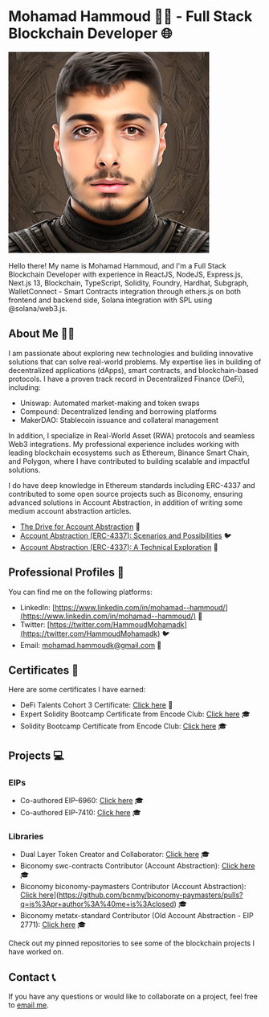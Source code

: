 # Mohamad Hammoud 👨‍💻 - Full Stack Blockchain Developer 🌐

<img src="./image.JPG" alt="Mohamad Hammoud" width="400"/>

Hello there! My name is Mohamad Hammoud, and I'm a Full Stack Blockchain Developer with experience in ReactJS, NodeJS, Express.js, Next.js 13, Blockchain, TypeScript, Solidity, Foundry, Hardhat, Subgraph, WalletConnect - Smart Contracts integration through ethers.js on both frontend and backend side, Solana integration with SPL using @solana/web3.js.

## About Me 🙋‍♂️

I am passionate about exploring new technologies and building innovative solutions that can solve real-world problems. My expertise lies in building of decentralized applications (dApps), smart contracts, and blockchain-based protocols. I have a proven track record in Decentralized Finance (DeFi), including:

- Uniswap: Automated market-making and token swaps
- Compound: Decentralized lending and borrowing platforms
- MakerDAO: Stablecoin issuance and collateral management
  
In addition, I specialize in Real-World Asset (RWA) protocols and seamless Web3 integrations. My professional experience includes working with leading blockchain ecosystems such as Ethereum, Binance Smart Chain, and Polygon, where I have contributed to building scalable and impactful solutions.

I do have deep knowledge in Ethereum standards including ERC-4337 and contributed to some open source projects such as Biconomy, ensuring advanced solutions in Account Abstraction, in addition of writing some medium account abstraction articles.
- [The Drive for Account Abstraction](https://medium.com/@mohamad.hammoudk/the-drive-for-account-abstraction-c44058cbdce0) 👔
- [Account Abstraction (ERC-4337): Scenarios and Possibilities](https://medium.com/@mohamad.hammoudk/account-abstraction-erc-4337-scenarios-and-possibilities-ff8e6dfd9b56) 🐦
- [Account Abstraction (ERC-4337): A Technical Exploration](https://medium.com/solichain/account-abstraction-erc-4337-a-technical-exploration-34d4c9f3f0ab) 📧

## Professional Profiles 🔗

You can find me on the following platforms:

- LinkedIn: [https://www.linkedin.com/in/mohamad--hammoud/](https://www.linkedin.com/in/mohamad--hammoud/) 👔
- Twitter: [https://twitter.com/HammoudMohamadk](https://twitter.com/HammoudMohamadk) 🐦
- Email: [mohamad.hammoudk@gmail.com](mailto:mohamad.hammoudk@gmail.com) 📧

## Certificates 📜

Here are some certificates I have earned:

- DeFi Talents Cohort 3 Certificate: [Click here](https://web3-talents.io/hubfs/DeFi%20Talents%20Cohort%203%20Certificates/Certificate-Mohamad%20Hammoud-DeFi%20Talents-Cohort%203.pdf) 📜
- Expert Solidity Bootcamp Certificate from Encode Club: [Click here](https://dl.openseauserdata.com/cache/originImage/files/3c0a6233ff310441d86eea7d514f62e4.jpg) 🎓
- Solidity Bootcamp Certificate from Encode Club: [Click here](https://dl.openseauserdata.com/cache/originImage/files/3126f2d99e39053d08b5e7c88c0b31ff.jpg) 🎓

## Projects 💻

### EIPs
- Co-authored EIP-6960: [Click here](https://eips.ethereum.org/EIPS/eip-6960) 🎓
- Co-authored EIP-7410: [Click here](https://eips.ethereum.org/EIPS/eip-7410) 🎓

### Libraries

- Dual Layer Token Creator and Collaborator: [Click here](https://www.npmjs.com/package/dual-layer-token) 🎓
- Biconomy swc-contracts Contributor (Account Abstraction): [Click here](https://github.com/bcnmy/scw-contracts/pulls?q=is%3Apr+author%3A%40me+is%3Aclosed) 🎓
- Biconomy biconomy-paymasters Contributor (Account Abstraction): [Click here](https://github.com/bcnmy/biconomy-paymasters)](https://github.com/bcnmy/biconomy-paymasters/pulls?q=is%3Apr+author%3A%40me+is%3Aclosed) 🎓
- Biconomy metatx-standard Contributor (Old Account Abstraction - EIP 2771): [Click here](https://github.com/bcnmy/metatx-standard/pull/32) 🎓

Check out my pinned repositories to see some of the blockchain projects I have worked on.

## Contact 📞

If you have any questions or would like to collaborate on a project, feel free to <a href="mailto:mohamad.hammoudk@gmail.com">email me</a>.
